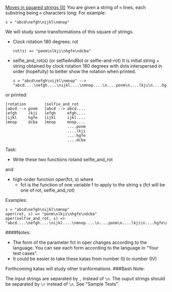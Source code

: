 [Moves in squared strings (II)](https://www.codewars.com/kata/56dbe7f113c2f63570000b86)
You are given a string of `n` lines, each substring being `n` characters long: For example:

`s = "abcd\nefgh\nijkl\nmnop"`

We will study some transformations of this square of strings.

 +   Clock rotation 180 degrees: rot

         rot(s) => "ponm\nlkji\nhgfe\ndcba"

 +  selfie_and_rot(s) (or selfieAndRot or selfie-and-rot) It is initial string + string obtained by clock rotation 180 degrees with dots interspersed in order (hopefully) to better show the rotation when printed.

        s = "abcd\nefgh\nijkl\nmnop" --> 
        "abcd....\nefgh....\nijkl....\nmnop....\n....ponm\n....lkji\n....hgfe\n....dcba"

   or printed:

    |rotation        |selfie_and_rot
    |abcd --> ponm   |abcd --> abcd....
    |efgh     lkji   |efgh     efgh....
    |ijkl     hgfe   |ijkl     ijkl....   
    |mnop     dcba   |mnop     mnop....
                               ....ponm
                               ....lkji
                               ....hgfe
                               ....dcba

Task:

+    Write these two functions rotand selfie_and_rot

and

 +   high-order function oper(fct, s) where
      - fct is the function of one variable f to apply to the string s (fct will be one of rot, selfie_and_rot)

Examples:

    s = "abcd\nefgh\nijkl\nmnop"
    oper(rot, s) => "ponm\nlkji\nhgfe\ndcba"
    oper(selfie_and_rot, s) => "abcd....\nefgh....\nijkl....\nmnop....\n....ponm\n....lkji\n....hgfe\n....dcba"

####Notes:

+    The form of the parameter fct in oper changes according to the language. You can see each form according to the language in "Your test cases".
 +   It could be easier to take these katas from number (I) to number (IV)

Forthcoming katas will study other tranformations.
###Bash Note:

The input strings are separated by `,` instead of `\n`. The ouput strings should be separated by `\r` instead of `\n`. See "Sample Tests".

